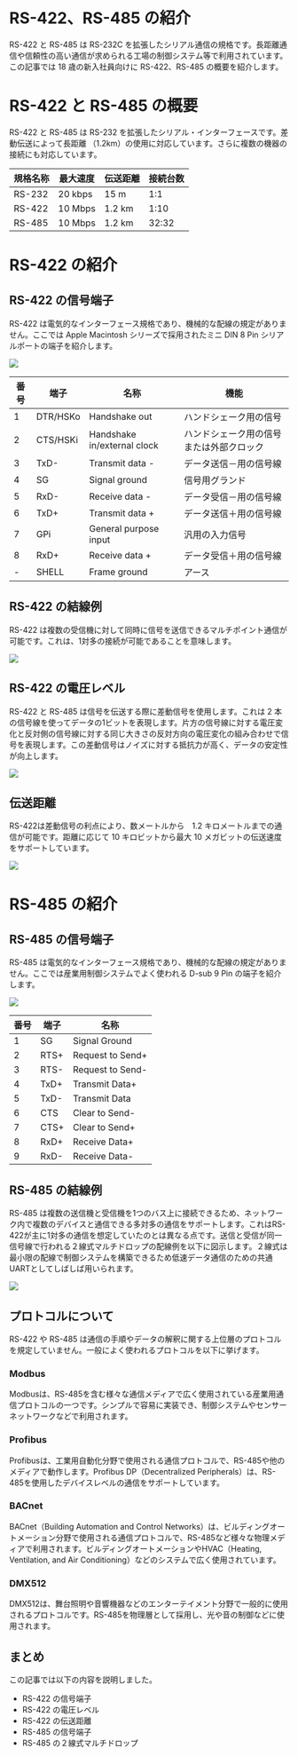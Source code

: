 # RS-422、RS-485 の紹介
RS-422 と RS-485 は RS-232C を拡張したシリアル通信の規格です。長距離通信や信頼性の高い通信が求められる工場の制御システム等で利用されています。この記事では 18 歳の新入社員向けに RS-422、RS-485 の概要を紹介します。

# RS-422 と RS-485 の概要
RS-422 と RS-485 は RS-232 を拡張したシリアル・インターフェースです。差動伝送によって長距離 （1.2km）の使用に対応しています。さらに複数の機器の接続にも対応しています。

|規格名称|最大速度|伝送距離|接続台数|
|---|---|---|---|
|RS-232|20 kbps|15 m|1:1|
|RS-422|10 Mbps|1.2 km|1:10|
|RS-485|10 Mbps|1.2 km|32:32|

# RS-422 の紹介
## RS-422 の信号端子
RS-422 は電気的なインターフェース規格であり、機械的な配線の規定がありません。ここでは Apple Macintosh シリーズで採用されたミニ DIN 8 Pin シリアルポートの端子を紹介します。

![](132.png)

|番号|端子|名称|機能|
|---|---|---|---|
|1|DTR/HSKo|Handshake out|ハンドシェーク用の信号|
|2|CTS/HSKi|Handshake in/external clock|ハンドシェーク用の信号または外部クロック|
|3|TxD-|Transmit data -|データ送信－用の信号線|
|4|SG|Signal ground|信号用グランド|
|5|RxD-|Receive data -|データ受信－用の信号線|
|6|TxD+|Transmit data +|データ送信＋用の信号線|
|7|GPi|General purpose input|汎用の入力信号|
|8|RxD+|Receive data +|データ受信＋用の信号線|
|-|SHELL|Frame ground|アース|

## RS-422 の結線例
RS-422 は複数の受信機に対して同時に信号を送信できるマルチポイント通信が可能です。これは、1対多の接続が可能であることを意味します。

![](114.png)

## RS-422 の電圧レベル
RS-422 と RS-485 は信号を伝送する際に差動信号を使用します。これは 2 本の信号線を使ってデータの1ビットを表現します。片方の信号線に対する電圧変化と反対側の信号線に対する同じ大きさの反対方向の電圧変化の組み合わせで信号を表現します。この差動信号はノイズに対する抵抗力が高く、データの安定性が向上します。

![](138.png)

## 伝送距離
RS-422は差動信号の利点により、数メートルから　1.2 キロメートルまでの通信が可能です。距離に応じて 10 キロビットから最大 10 メガビットの伝送速度をサポートしています。

![](144.png)

# RS-485 の紹介
## RS-485 の信号端子
RS-485 は電気的なインターフェース規格であり、機械的な配線の規定がありません。ここでは産業用制御システムでよく使われる D-sub 9 Pin の端子を紹介します。

![](152.png)

|番号|端子|名称|
|---|---|---|
|1|SG|Signal Ground|
|2|RTS+|Request to Send+|
|3|RTS-|Request to Send-|
|4|TxD+|Transmit Data+|
|5|TxD-|Transmit Data|
|6|CTS|Clear to Send-|
|7|CTS+|Clear to Send+|
|8|RxD+|Receive Data+|
|9|RxD-|Receive Data-|

## RS-485 の結線例
RS-485 は複数の送信機と受信機を1つのバス上に接続できるため、ネットワーク内で複数のデバイスと通信できる多対多の通信をサポートします。これはRS-422が主に1対多の通信を想定していたのとは異なる点です。送信と受信が同一信号線で行われる２線式マルチドロップの配線例を以下に図示します。２線式は最小限の配線で制御システムを構築できるため低速データ通信のための共通UARTとしてしばしば用いられます。

![](142.png)

## プロトコルについて
RS-422 や RS-485 は通信の手順やデータの解釈に関する上位層のプロトコルを規定していません。一般によく使われるプロトコルを以下に挙げます。

### Modbus
Modbusは、RS-485を含む様々な通信メディアで広く使用されている産業用通信プロトコルの一つです。シンプルで容易に実装でき、制御システムやセンサーネットワークなどで利用されます。

### Profibus
Profibusは、工業用自動化分野で使用される通信プロトコルで、RS-485や他のメディアで動作します。Profibus DP（Decentralized Peripherals）は、RS-485を使用したデバイスレベルの通信をサポートしています。

### BACnet
BACnet（Building Automation and Control Networks）は、ビルディングオートメーション分野で使用される通信プロトコルで、RS-485など様々な物理メディアで利用されます。ビルディングオートメーションやHVAC（Heating, Ventilation, and Air Conditioning）などのシステムで広く使用されています。

### DMX512
DMX512は、舞台照明や音響機器などのエンターテイメント分野で一般的に使用されるプロトコルです。RS-485を物理層として採用し、光や音の制御などに使用されます。

## まとめ
この記事では以下の内容を説明しました。
- RS-422 の信号端子
- RS-422 の電圧レベル
- RS-422 の伝送距離
- RS-485 の信号端子
- RS-485 の２線式マルチドロップ

